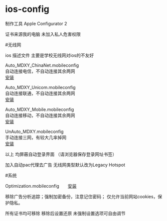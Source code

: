 # ios-config
制作工具
Apple Configurator 2

证书来源我的电脑
未加入私人危害权限

#无线网

ios 描述文件 
主要是学校无线网对ios的不友好   

Auto_MDXY_ChinaNet.mobileconfig    
自动连接电信，不自动连接其余两网  
[安装](https://pan.baidu.com/s/1c251tV6)

Auto_MDXY_Unicom.mobileconfig      
自动连接联通，不自动连接其余两网  
[安装](https://pan.baidu.com/s/1dFbDgxr)

Auto_MDXY_Mobile.mobileconfig      
自动连接移动，不自动连接其余两网  
[安装](https://pan.baidu.com/s/1miFuzvM)

UnAuto_MDXY.mobileconfig           
手动连接三网，有较大几率掉网      
[安装](https://pan.baidu.com/s/1jHPrBwi)

以上
均屏蔽自动登录界面
（请浏览器保存登录网址书签）

加入自动pac代理去广告
无线网类型默认改为Legacy Hotspot


#系统

Optimization.mobileconfig      
[安装](https://pan.baidu.com/s/1kVSnHlH)

移除广告分析追踪；强制加密备份，注意记住密码；
仅允许当前网站cookies，保护隐私。

所有证书均可移除
移除后设置还原
未强制设置选项可自由调节


